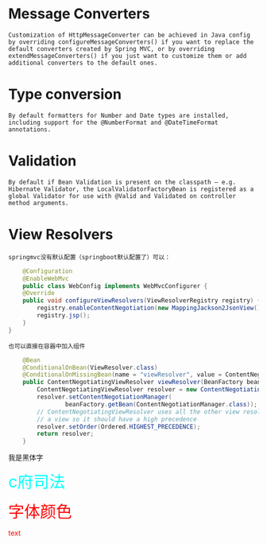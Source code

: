 # Message Converters 
``Customization of HttpMessageConverter can be achieved in Java config by overriding configureMessageConverters() if you want to replace the default converters created by Spring MVC, or by overriding extendMessageConverters() if you just want to customize them or add additional converters to the default ones.``
# Type conversion
`By default formatters for Number and Date types are installed, including support for the @NumberFormat and @DateTimeFormat annotations.`
# Validation
`By default if Bean Validation is present on the classpath — e.g. Hibernate Validator, the LocalValidatorFactoryBean is registered as a global Validator for use with @Valid and Validated on controller method arguments.`
# View Resolvers
`springmvc没有默认配置（springboot默认配置了）可以：`
```java
    @Configuration
    @EnableWebMvc
    public class WebConfig implements WebMvcConfigurer {
    @Override
    public void configureViewResolvers(ViewResolverRegistry registry) {
        registry.enableContentNegotiation(new MappingJackson2JsonView());
        registry.jsp();
    }
}
```
`也可以直接在容器中加入组件`
```java
    @Bean
    @ConditionalOnBean(ViewResolver.class)
    @ConditionalOnMissingBean(name = "viewResolver", value = ContentNegotiatingViewResolver.class)
    public ContentNegotiatingViewResolver viewResolver(BeanFactory beanFactory) {
        ContentNegotiatingViewResolver resolver = new ContentNegotiatingViewResolver();
        resolver.setContentNegotiationManager(
                beanFactory.getBean(ContentNegotiationManager.class));
        // ContentNegotiatingViewResolver uses all the other view resolvers to locate
        // a view so it should have a high precedence
        resolver.setOrder(Ordered.HIGHEST_PRECEDENCE);
        return resolver;
    }
```
<font face="黑体">我是黑体字</font> 

<font color=#00ffff size=6>c府司法</font>

<font color=red size=6 face=“黑体”>字体颜色</font>

<font color='red'>text</font>
